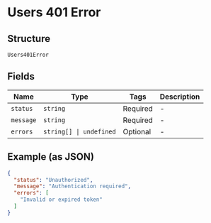 
# Users 401 Error

## Structure

`Users401Error`

## Fields

| Name | Type | Tags | Description |
|  --- | --- | --- | --- |
| `status` | `string` | Required | - |
| `message` | `string` | Required | - |
| `errors` | `string[] \| undefined` | Optional | - |

## Example (as JSON)

```json
{
  "status": "Unauthorized",
  "message": "Authentication required",
  "errors": [
    "Invalid or expired token"
  ]
}
```

